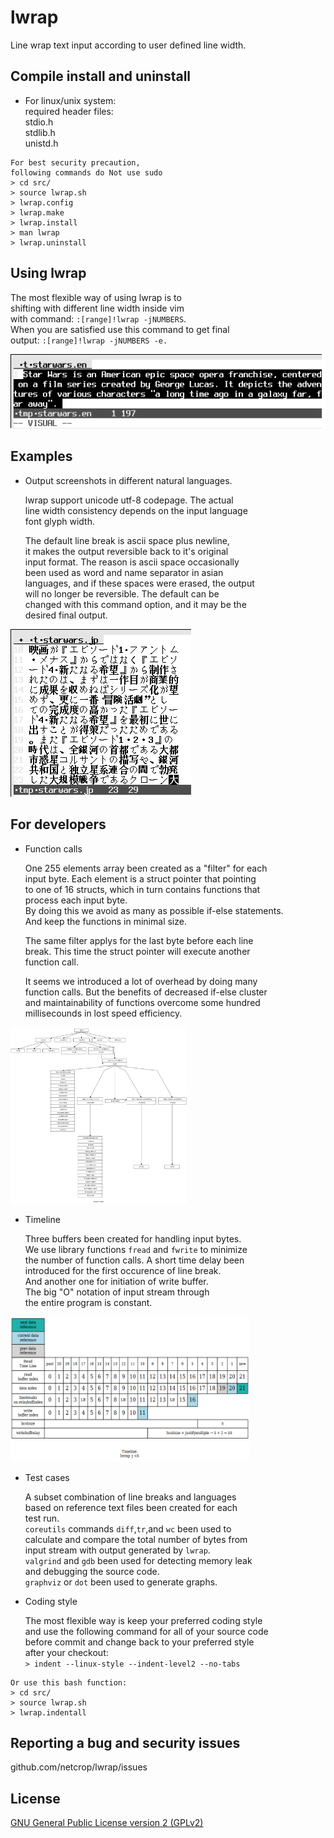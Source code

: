 # lwrap
Line wrap text input according to user defined line width.

## Compile install and uninstall

* For linux/unix system:  
required header files:  
stdio.h  
stdlib.h  
unistd.h  
```
For best security precaution,
following commands do Not use sudo
> cd src/
> source lwrap.sh
> lwrap.config
> lwrap.make
> lwrap.install
> man lwrap
> lwrap.uninstall
```
## Using lwrap

   The most flexible way of using lwrap is to  
shifting with different line width inside vim  
with command: `:[range]!lwrap -jNUMBERS`.  
When you are satisfied use this command to get final  
output: `:[range]!lwrap -jNUMBERS -e.`

![Alt text](misc/lwrap.gif?raw=true "")

## Examples

* Output screenshots in different natural languages.

  lwrap support unicode utf-8 codepage. The actual  
line width consistency depends on the input language  
font glyph width.

  The default line break is ascii space plus newline,  
it makes the output reversible back to it's original  
input format. The reason is ascii space occasionally  
been used as word and name separator in asian  
languages, and if these spaces were erased, the output  
will no longer be reversible. The default can be  
changed with this command option, and it may be the  
desired final output.

![Alt text](misc/examples.gif?raw=true "")

## For developers

* Function calls

  One 255 elements array been created as a "filter" for each  
input byte. Each element is a struct pointer that pointing  
to one of 16 structs, which in turn contains functions that  
process each input byte.  
By doing this we avoid as many as possible if-else statements.  
And keep the functions in minimal size.

  The same filter applys for the last byte before each line  
break. This time the struct pointer will execute another  
function call.

  It seems we introduced a lot of overhead by doing many  
function calls. But the benefits of decreased if-else cluster  
and maintainability of functions overcome some hundred  
millisecounds in lost speed efficiency.

<img src="misc/functions.png" height="282" width="282">

* Timeline

  Three buffers been created for handling input bytes.  
We use library functions `fread` and `fwrite` to minimize  
the number of function calls. A short time delay been  
introduced for the first occurence of line break.  
And another one for initiation of write buffer.  
The big "O" notation of input stream through  
the entire program is constant.

<img src="misc/timeline.png" height="232" width="382">


* Test cases

  A subset combination of line breaks and languages  
based on  reference text files been created for each  
test run.  
`coreutils` commands `diff`,`tr`,and `wc` been used to  
calculate and compare the total number of bytes from  
input stream with output generated by `lwrap`.  
`valgrind` and `gdb` been used for detecting memory leak  
and debugging the source code.  
`graphviz` or `dot` been used to generate graphs.  

* Coding style

  The most flexible way is keep your preferred coding style  
and use the following command for all of your source code  
before commit and change back to your preferred style  
after your checkout:  
`> indent --linux-style --indent-level2 --no-tabs`  
```
Or use this bash function:
> cd src/
> source lwrap.sh
> lwrap.indentall
```

## Reporting a bug and security issues

github.com/netcrop/lwrap/issues

## License

[GNU General Public License version 2 (GPLv2)](https://github.com/netcrop/lwrap/COPYING)
